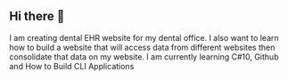 ## Hi there 👋
I am creating dental EHR website for my dental office. 
I also want to learn how to build a website that will access data from different websites then consolidate that data on my website.
I am currently learning C#10, Github and How to Build CLI Applications
<!--
**robodent/robodent** is a ✨ _special_ ✨ repository because its `README.md` (this file) appears on your GitHub profile.

Here are some ideas to get you started:

- 🔭 I’m currently working on ...Creating a dental EHR website for my dental office
- 🌱 I’m currently learning ...C# 10, Git and Github and Building Command Line Applications with C# and .net
- 👯 I’m looking to collaborate on ...I have not given this much thought as of yet
- 🤔 I’m looking for help with ... 
- 💬 Ask me about ...
- 📫 How to reach me: ...
- 😄 Pronouns: ...
- ⚡ Fun fact: ...
-->
